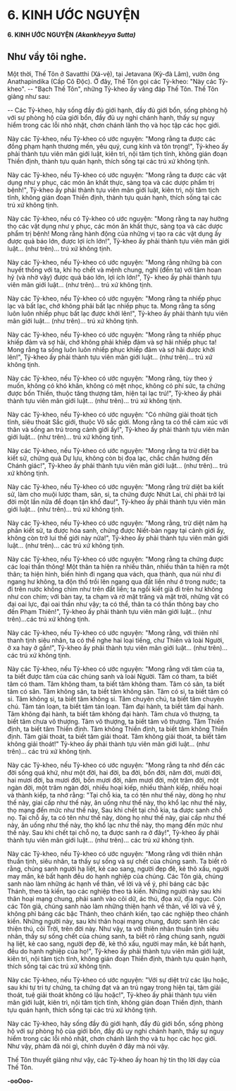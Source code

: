 # 6. KINH ƯỚC NGUYỆN

**6. KINH ƯỚC NGUYỆN**
***(Akankheyya Sutta)***

## Như vầy tôi nghe.

Một thời, Thế Tôn ở Savatthi (Xá-vệ), tại Jetavana (Kỳ-đà Lâm), vườn ông Anathapindika (Cấp Cô
Ðộc). Ở đây, Thế Tôn gọi các Tỷ-kheo: "Này các Tỷ-kheo". -- "Bạch Thế Tôn", những Tỷ-kheo ấy vâng
đáp Thế Tôn. Thế Tôn giảng như sau:

-- Các Tỷ-kheo, hãy sống đầy đủ giới hạnh, đầy đủ giới bổn, sống phòng hộ với sự phòng hộ của giới
bổn, đầy đủ uy nghi chánh hạnh, thấy sự nguy hiểm trong các lỗi nhỏ nhặt, chơn chánh lãnh thọ và học
tập các học giới.

Này các Tỷ-kheo, nếu Tỷ-kheo có ước nguyện: "Mong rằng ta được các đồng phạm hạnh thương mến,
yêu quý, cung kính và tôn trọng!", Tỷ-kheo ấy phải thành tựu viên mãn giới luật, kiên trì, nội tâm tịch
tĩnh, không gián đoạn Thiền định, thành tựu quán hạnh, thích sống tại các trú xứ không tịnh.

Này các Tỷ-kheo, nếu Tỷ-kheo có ước nguyện: "Mong rằng ta được các vật dụng như y phục, các món
ăn khất thực, sàng tọa và các dược phẩm trị bệnh!", Tỷ-kheo ấy phải thành tựu viên mãn giới luật, kiên
trì, nội tâm tịch tĩnh, không gián đoạn Thiền định, thành tựu quán hạnh, thích sống tại các trú xứ không
tịnh.

Này các Tỷ-kheo, nếu có Tỷ-kheo có ước nguyện: "Mong rằng ta nay hưởng thọ các vật dụng như y
phục, các món ăn khất thực, sàng tọa và các dược phẩm trị bệnh! Mong rằng hành động của những vị
tạo ra các vật dụng ấy được quả báo lớn, được lợi ích lớn!", Tỷ-kheo ấy phải thành tựu viên mãn giới
luật... (như trên)... trú xứ không tịnh.

Này các Tỷ-kheo, nếu Tỷ-kheo có ước nguyện: "Mong rằng những bà con huyết thống với ta, khi họ
chết và mệnh chung, nghĩ (đến ta) với tâm hoan hỷ (và nhờ vậy) được quả báo lớn, lợi ích lớn!", Tỷ-
kheo ấy phải thành tựu viên mãn giới luật... (như trên)... trú xứ không tịnh.

Này các Tỷ-kheo, nếu Tỷ-kheo có ước nguyện: "Mong rằng ta nhiếp phục lạc và bất lạc, chớ không phải
bất lạc nhiếp phục ta. Mong rằng ta sống luôn luôn nhiếp phục bất lạc được khởi lên!", Tỷ-kheo ấy phải
thành tựu viên mãn giới luật... (như trên)... trú xứ không tịnh.

Này các Tỷ-kheo, nếu Tỷ-kheo có ước nguyện: "Mong rằng ta nhiếp phục khiếp đảm và sợ hãi, chớ
không phải khiếp đảm và sợ hãi nhiếp phục ta! Mong rằng ta sống luôn luôn nhiếp phục khiếp đảm và
sợ hãi được khởi lên!", Tỷ-kheo ấy phải thành tựu viên mãn giới luật... (như trên)... trú xứ không tịnh.

Này các Tỷ-kheo, nếu Tỷ-kheo có ước nguyện: "Mong rằng, tùy theo ý muốn, không có khó khăn,
không có mệt nhọc, không có phí sức, ta chứng được bốn Thiền, thuộc tăng thượng tâm, hiện tại lạc
trú!", Tỷ-kheo ấy phải thành tựu viên mãn giới luật... (như trên)... trú xứ không tịnh.

Này các Tỷ-kheo, nếu Tỷ-kheo có ước nguyện: "Có những giải thoát tịch tĩnh, siêu thoát Sắc giới, thuộc
Vô sắc giới. Mong rằng ta có thể cảm xúc với thân và sống an trú trong cảnh giới ấy!", Tỷ-kheo ấy phải
thành tựu viên mãn giới luật... (như trên)... trú xứ không tịnh.

Này các Tỷ-kheo, nếu Tỷ-kheo có ước nguyện: "Mong rằng ta trừ diệt ba kiết sử, chứng quả Dự lưu,
không còn bị đọa lạc, chắc chắn hướng đến Chánh giác!", Tỷ-kheo ấy phải thành tựu viên mãn giới
luật... (như trên)... trú xứ không tịnh.

Này các Tỷ-kheo, nếu Tỷ-kheo có ước nguyện: "Mong rằng trừ diệt ba kiết sử, làm cho muội lược tham,
sân, si, ta chứng được Nhứt Lai, chỉ phải trở lại đời một lần nữa để đoạn tận khổ đau!", Tỷ-kheo ấy phải
thành tựu viên mãn giới luật... (như trên)... trú xứ không tịnh.

Này các Tỷ-kheo, nếu Tỷ-kheo có ước nguyện: "Mong rằng, trừ diệt năm hạ phần kiết sử, ta được hóa
sanh, chứng được Niết-bàn ngay tại cảnh giới ấy, không còn trở lui thế giới này nữa!", Tỷ-kheo ấy phải
thành tựu viên mãn giới luật... (như trên)... các trú xứ không tịnh.

Này các Tỷ-kheo, nếu Tỷ-kheo có ước nguyện: "Mong rằng ta chứng được các loại thần thông! Một
thân ta hiện ra nhiều thân, nhiều thân ta hiện ra một thân; ta hiện hình, biến hình đi ngang qua vách, qua
thành, qua núi như đi ngang hư không, ta độn thổ trồi lên ngang qua đất liền như ở trong nước; ta đi trên
nước không chìm như trên đất liền; ta ngồi kiết già đi trên hư không như con chim; với bàn tay, ta chạm
và rờ mặt trăng và mặt trời, những vật có đại oai lực, đại oai thần như vậy; ta có thể, thân ta có thần
thông bay cho đến Phạm Thiên!", Tỷ-kheo ấy phải thành tựu viên mãn giới luật... (như trên)...các trú xứ
không tịnh.

Này các Tỷ-kheo, nếu Tỷ-kheo có ước nguyện: "Mong rằng, với thiên nhĩ thanh tịnh siêu nhân, ta có thể
nghe hai loại tiếng, chư Thiên và loài Người, ở xa hay ở gần!", Tỷ-kheo ấy phải thành tựu viên mãn giới
luật... (như trên)... các trú xứ không tịnh.

Này các Tỷ-kheo, nếu Tỷ-kheo có ước nguyện: "Mong rằng với tâm của ta, ta biết được tâm của các
chúng sanh và loài Người. Tâm có tham, ta biết tâm có tham. Tâm không tham, ta biết tâm không tham.
Tâm có sân, ta biết tâm có sân. Tâm không sân, ta biết tâm không sân. Tâm có si, ta biết tâm có si. Tâm
không si, ta biết tâm không si. Tâm chuyên chú, ta biết tâm chuyên chú. Tâm tán loạn, ta biết tâm tán
loạn. Tâm đại hành, ta biết tâm đại hành. Tâm không đại hành, ta biết tâm không đại hành. Tâm chưa vô
thượng, ta biết tâm chưa vô thượng. Tâm vô thượng, ta biết tâm vô thượng. Tâm Thiền định, ta biết tâm
Thiền định. Tâm không Thiền định, ta biết tâm không Thiền định. Tâm giải thoát, ta biết tâm giải thoát.
Tâm không giải thoát, ta biết tâm không giải thoát!" Tỷ-kheo ấy phải thành tựu viên mãn giới luật...
(như trên)... các trú xứ không tịnh.

Này các Tỷ-kheo, nếu Tỷ-kheo có ước nguyện: "Mong rằng ta nhớ đến các đời sống quá khứ, như một
đời, hai đời, ba đời, bốn đời, năm đời, mười đời, hai mươi đời, ba mươi đời, bốn mươi đời, năm mươi
đời, một trăm đời, một ngàn đời, một trăm ngàn đời, nhiều hoại kiếp, nhiều thành kiếp, nhiều hoại và
thành kiếp, ta nhớ rằng: "Tại chỗ kia, ta có tên như thế này, dòng họ như thế này, giai cấp như thế này,
ăn uống như thế này, thọ khổ lạc như thế này, thọ mạng đến mức như thế này, Sau khi chết tại chỗ kia,
ta được sanh chỗ nọ. Tại chỗ ấy, ta có tên như thế này, dòng họ như thế này, giai cấp như thế này, ăn
uống như thế này, thọ khổ lạc như thế này, thọ mạng đến mức như thế này. Sau khi chết tại chỗ nọ, ta
được sanh ra ở đây!", Tỷ-kheo ấy phải thành tựu viên mãn giới luật... (như trên)... các trú xứ không tịnh.

Này các Tỷ-kheo, nếu Tỷ-kheo có ước nguyện: "Mong rằng với thiên nhãn thuần tịnh, siêu nhân, ta thấy
sự sống và sự chết của chúng sanh. Ta biết rõ rằng, chúng sanh người hạ liệt, kẻ cao sang, người đẹp đẽ,
kẻ thô xấu, người may mắn, kẻ bất hạnh đều do hạnh nghiệp của chúng. Các Tôn giả, chúng sanh nào
làm những ác hạnh về thân, về lời và về ý, phỉ báng các bậc Thánh, theo tà kiến, tạo các nghiệp theo tà
kiến. Những người này sau khi thân hoại mạng chung, phải sanh vào cõi dữ, ác thú, đọa xứ, địa ngục.
Còn các Tôn giả, chúng sanh nào làm những thiện hạnh về thân, về lời và về ý, không phỉ báng các bậc
Thánh, theo chánh kiến, tạo các nghiệp theo chánh kiến. Những người này, sau khi thân hoại mạng
chung, được sanh lên các thiện thú, cõi Trời, trên đời này. Như vậy, ta với thiên nhãn thuần tịnh siêu
nhân, thấy sự sống chết của chúng sanh, ta biết rõ rằng chúng sanh, người hạ liệt, kẻ cao sang, người đẹp
đẽ, kẻ thô xấu, người may mắn, kẻ bất hạnh, đều do hạnh nghiệp của họ!", Tỷ-kheo ấy phải thành tựu
viên mãn giới luật, kiên trì, nội tâm tịch tĩnh, không gián đoạn Thiền định, thành tựu quán hạnh, thích
sống tại các trú xứ không tịnh.

Này các Tỷ-kheo, nếu Tỷ-kheo có ước nguyện: "Với sự diệt trừ các lậu hoặc, sau khi tự tri tự chứng, ta
chứng đạt và an trú ngay trong hiện tại, tâm giải thoát, tuệ giải thoát không có lậu hoặc!", Tỷ-kheo ấy
phải thành tựu viên mãn giới luật, kiên trì, nội tâm tịch tĩnh, không gián đoạn Thiền định, thành tựu
quán hạnh, thích sống tại các trú xứ không tịnh.

Này các Tỷ-kheo, hãy sống đầy đủ giới hạnh, đầy đủ giới bổn, sống phòng hộ với sự phòng hộ của giới
bổn, đầy đủ uy nghi chánh hạnh, thấy sự nguy hiểm trong các lỗi nhỏ nhặt, chơn chánh lãnh thọ và tu
học các học giới. Như vậy, phàm đã nói gì, chính duyên ở đây mà nói vậy.

Thế Tôn thuyết giảng như vậy, các Tỷ-kheo ấy hoan hỷ tín thọ lời dạy của Thế Tôn.

**-ooOoo-**

